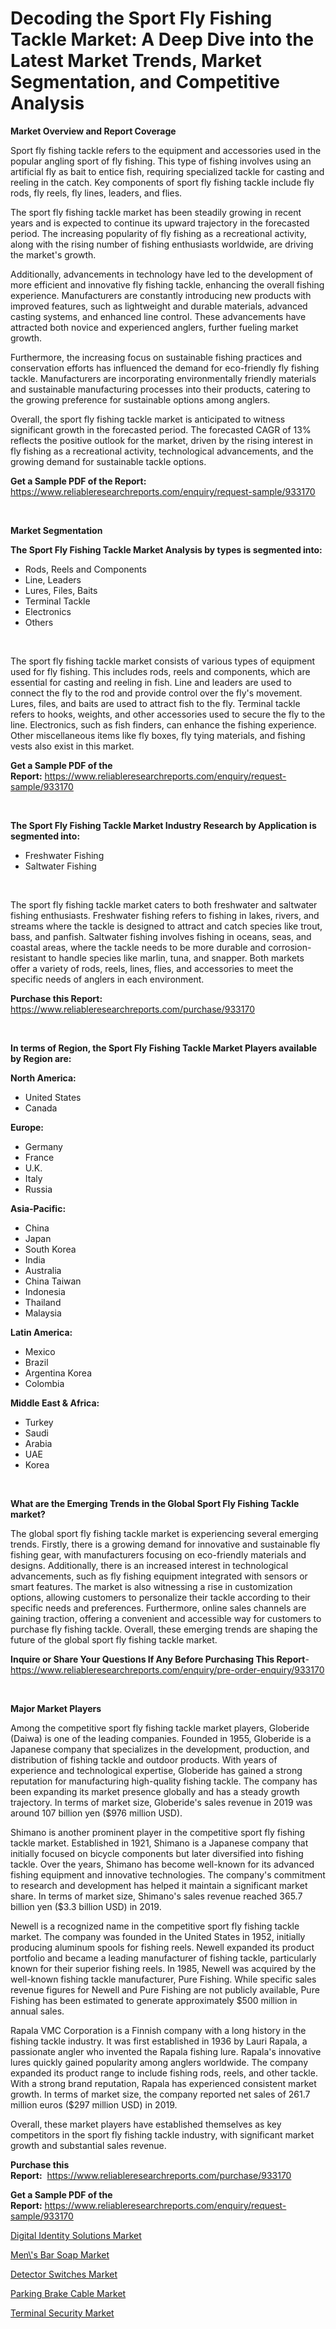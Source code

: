 <p><h1>Decoding the Sport Fly Fishing Tackle Market: A Deep Dive into the Latest Market Trends, Market Segmentation, and Competitive Analysis</h1></p><p><strong>Market Overview and Report Coverage</strong></p>
<p><p>Sport fly fishing tackle refers to the equipment and accessories used in the popular angling sport of fly fishing. This type of fishing involves using an artificial fly as bait to entice fish, requiring specialized tackle for casting and reeling in the catch. Key components of sport fly fishing tackle include fly rods, fly reels, fly lines, leaders, and flies.</p><p>The sport fly fishing tackle market has been steadily growing in recent years and is expected to continue its upward trajectory in the forecasted period. The increasing popularity of fly fishing as a recreational activity, along with the rising number of fishing enthusiasts worldwide, are driving the market's growth.</p><p>Additionally, advancements in technology have led to the development of more efficient and innovative fly fishing tackle, enhancing the overall fishing experience. Manufacturers are constantly introducing new products with improved features, such as lightweight and durable materials, advanced casting systems, and enhanced line control. These advancements have attracted both novice and experienced anglers, further fueling market growth.</p><p>Furthermore, the increasing focus on sustainable fishing practices and conservation efforts has influenced the demand for eco-friendly fly fishing tackle. Manufacturers are incorporating environmentally friendly materials and sustainable manufacturing processes into their products, catering to the growing preference for sustainable options among anglers.</p><p>Overall, the sport fly fishing tackle market is anticipated to witness significant growth in the forecasted period. The forecasted CAGR of 13% reflects the positive outlook for the market, driven by the rising interest in fly fishing as a recreational activity, technological advancements, and the growing demand for sustainable tackle options.</p></p>
<p><strong>Get a Sample PDF of the Report:</strong> <a href="https://www.reliableresearchreports.com/enquiry/request-sample/933170">https://www.reliableresearchreports.com/enquiry/request-sample/933170</a></p>
<p>&nbsp;</p>
<p><strong>Market Segmentation</strong></p>
<p><strong>The Sport Fly Fishing Tackle Market Analysis by types is segmented into:</strong></p>
<p><ul><li>Rods, Reels and Components</li><li>Line, Leaders</li><li>Lures, Files, Baits</li><li>Terminal Tackle</li><li>Electronics</li><li>Others</li></ul></p>
<p>&nbsp;</p>
<p><p>The sport fly fishing tackle market consists of various types of equipment used for fly fishing. This includes rods, reels and components, which are essential for casting and reeling in fish. Line and leaders are used to connect the fly to the rod and provide control over the fly's movement. Lures, files, and baits are used to attract fish to the fly. Terminal tackle refers to hooks, weights, and other accessories used to secure the fly to the line. Electronics, such as fish finders, can enhance the fishing experience. Other miscellaneous items like fly boxes, fly tying materials, and fishing vests also exist in this market.</p></p>
<p><strong>Get a Sample PDF of the Report:</strong>&nbsp;<a href="https://www.reliableresearchreports.com/enquiry/request-sample/933170">https://www.reliableresearchreports.com/enquiry/request-sample/933170</a></p>
<p>&nbsp;</p>
<p><strong>The Sport Fly Fishing Tackle Market Industry Research by Application is segmented into:</strong></p>
<p><ul><li>Freshwater Fishing</li><li>Saltwater Fishing</li></ul></p>
<p>&nbsp;</p>
<p><p>The sport fly fishing tackle market caters to both freshwater and saltwater fishing enthusiasts. Freshwater fishing refers to fishing in lakes, rivers, and streams where the tackle is designed to attract and catch species like trout, bass, and panfish. Saltwater fishing involves fishing in oceans, seas, and coastal areas, where the tackle needs to be more durable and corrosion-resistant to handle species like marlin, tuna, and snapper. Both markets offer a variety of rods, reels, lines, flies, and accessories to meet the specific needs of anglers in each environment.</p></p>
<p><strong>Purchase this Report:</strong>&nbsp; <a href="https://www.reliableresearchreports.com/purchase/933170">https://www.reliableresearchreports.com/purchase/933170</a></p>
<p>&nbsp;</p>
<p><strong>In terms of Region, the Sport Fly Fishing Tackle Market Players available by Region are:</strong></p>
<p>
    <p> <strong> North America: </strong>
        <ul>
            <li>United States</li>
            <li>Canada</li>
        </ul>
        </p> 
    <p> <strong> Europe: </strong>
        <ul>
            <li>Germany</li>
            <li>France</li>
            <li>U.K.</li>
            <li>Italy</li>
            <li>Russia</li>
        </ul>
        </p> 
    <p> <strong> Asia-Pacific: </strong>
        <ul>
            <li>China</li>
            <li>Japan</li>
            <li>South Korea</li>
            <li>India</li>
            <li>Australia</li>
            <li>China Taiwan</li>
            <li>Indonesia</li>
            <li>Thailand</li>
            <li>Malaysia</li>
        </ul>
        </p> 
    <p> <strong> Latin America: </strong>
        <ul>
            <li>Mexico</li>
            <li>Brazil</li>
            <li>Argentina Korea</li>
            <li>Colombia</li>
        </ul>
        </p> 
    <p> <strong> Middle East & Africa: </strong>
        <ul>
            <li>Turkey</li>
            <li>Saudi</li>
            <li>Arabia</li>
            <li>UAE</li>
            <li>Korea</li>
        </ul>
    </p>
    </p>
<p>&nbsp;</p>
<p><strong>What are the Emerging Trends in the Global Sport Fly Fishing Tackle market?</strong></p>
<p><p>The global sport fly fishing tackle market is experiencing several emerging trends. Firstly, there is a growing demand for innovative and sustainable fly fishing gear, with manufacturers focusing on eco-friendly materials and designs. Additionally, there is an increased interest in technological advancements, such as fly fishing equipment integrated with sensors or smart features. The market is also witnessing a rise in customization options, allowing customers to personalize their tackle according to their specific needs and preferences. Furthermore, online sales channels are gaining traction, offering a convenient and accessible way for customers to purchase fly fishing tackle. Overall, these emerging trends are shaping the future of the global sport fly fishing tackle market.</p></p>
<p><strong>Inquire or Share Your Questions If Any Before Purchasing This Report</strong>- <a href="https://www.reliableresearchreports.com/enquiry/pre-order-enquiry/933170">https://www.reliableresearchreports.com/enquiry/pre-order-enquiry/933170</a></p>
<p>&nbsp;</p>
<p><strong>Major Market Players</strong></p>
<p><p>Among the competitive sport fly fishing tackle market players, Globeride (Daiwa) is one of the leading companies. Founded in 1955, Globeride is a Japanese company that specializes in the development, production, and distribution of fishing tackle and outdoor products. With years of experience and technological expertise, Globeride has gained a strong reputation for manufacturing high-quality fishing tackle. The company has been expanding its market presence globally and has a steady growth trajectory. In terms of market size, Globeride's sales revenue in 2019 was around 107 billion yen ($976 million USD).</p><p>Shimano is another prominent player in the competitive sport fly fishing tackle market. Established in 1921, Shimano is a Japanese company that initially focused on bicycle components but later diversified into fishing tackle. Over the years, Shimano has become well-known for its advanced fishing equipment and innovative technologies. The company's commitment to research and development has helped it maintain a significant market share. In terms of market size, Shimano's sales revenue reached 365.7 billion yen ($3.3 billion USD) in 2019.</p><p>Newell is a recognized name in the competitive sport fly fishing tackle market. The company was founded in the United States in 1952, initially producing aluminum spools for fishing reels. Newell expanded its product portfolio and became a leading manufacturer of fishing tackle, particularly known for their superior fishing reels. In 1985, Newell was acquired by the well-known fishing tackle manufacturer, Pure Fishing. While specific sales revenue figures for Newell and Pure Fishing are not publicly available, Pure Fishing has been estimated to generate approximately $500 million in annual sales.</p><p>Rapala VMC Corporation is a Finnish company with a long history in the fishing tackle industry. It was first established in 1936 by Lauri Rapala, a passionate angler who invented the Rapala fishing lure. Rapala's innovative lures quickly gained popularity among anglers worldwide. The company expanded its product range to include fishing rods, reels, and other tackle. With a strong brand reputation, Rapala has experienced consistent market growth. In terms of market size, the company reported net sales of 261.7 million euros ($297 million USD) in 2019.</p><p>Overall, these market players have established themselves as key competitors in the sport fly fishing tackle industry, with significant market growth and substantial sales revenue.</p></p>
<p><strong>Purchase this Report:</strong>&nbsp;&nbsp;<a href="https://www.reliableresearchreports.com/purchase/933170">https://www.reliableresearchreports.com/purchase/933170</a></p>
<p></p>
<p><strong>Get a Sample PDF of the Report:</strong>&nbsp;<a href="https://www.reliableresearchreports.com/enquiry/request-sample/933170">https://www.reliableresearchreports.com/enquiry/request-sample/933170</a></p>
<p><p><a href="https://medium.com/@malcomw102036/digital-identity-solutions-market-size-growth-forecast-2023-2030-cfb24a39658f">Digital Identity Solutions Market</a></p><p><a href="https://issuu.com/reportprime-2/docs/mens-bar-soap-market-size-2030.pptx?fr=xKAE9_zU1NQ">Men\'s Bar Soap Market</a></p><p><a href="https://www.reportprime.com/detector-switches-r1379">Detector Switches Market</a></p><p><a href="https://www.linkedin.com/pulse/parking-brake-cable-market-size-share-global-analysis-report-ly4pc/">Parking Brake Cable Market</a></p><p><a href="https://medium.com/@scanw41036/terminal-security-market-size-growth-forecast-2023-2030-d90fc2156851">Terminal Security Market</a></p></p>